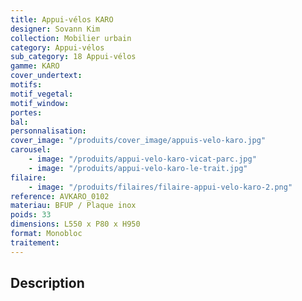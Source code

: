 ```yaml
---
title: Appui-vélos KARO
designer: Sovann Kim
collection: Mobilier urbain
category: Appui-vélos
sub_category: 18 Appui-vélos
gamme: KARO
cover_undertext:
motifs:
motif_vegetal:
motif_window:
portes:
bal:
personnalisation:
cover_image: "/produits/cover_image/appuis-velo-karo.jpg"
carousel:
    - image: "/produits/appui-velo-karo-vicat-parc.jpg"
    - image: "/produits/appui-velo-karo-le-trait.jpg"
filaire:
    - image: "/produits/filaires/filaire-appui-velo-karo-2.png"
reference: AVKARO_0102
materiau: BFUP / Plaque inox
poids: 33
dimensions: L550 x P80 x H950
format: Monobloc
traitement:
---
```


## Description
